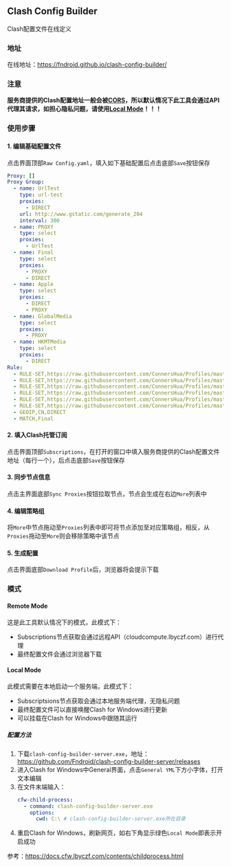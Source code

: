 ## Clash Config Builder
Clash配置文件在线定义

### 地址
在线地址：https://fndroid.github.io/clash-config-builder/

### 注意
**服务商提供的Clash配置地址一般会被[CORS](https://developer.mozilla.org/zh-CN/docs/Web/HTTP/Access_control_CORS)，所以默认情况下此工具会通过API代理其请求，如担心隐私问题，请使用[Local Mode](#local-mode)！！！**


### 使用步骤
#### 1. 编辑基础配置文件
点击界面顶部``Raw Config.yaml``，填入如下基础配置后点击底部``Save``按钮保存
```yaml
Proxy: []
Proxy Group:
  - name: UrlTest
    type: url-test
    proxies: 
      - DIRECT
    url: http://www.gstatic.com/generate_204
    interval: 300
  - name: PROXY
    type: select
    proxies:
      - UrlTest
  - name: Final
    type: select
    proxies:
      - PROXY
      - DIRECT
  - name: Apple
    type: select
    proxies:
      - DIRECT
      - PROXY
  - name: GlobalMedia
    type: select
    proxies:
      - PROXY
  - name: HKMTMedia
    type: select
    proxies:
      - DIRECT
Rule:
  - RULE-SET,https://raw.githubusercontent.com/ConnersHua/Profiles/master/Surge/Ruleset/Unbreak.list,DIRECT
  - RULE-SET,https://raw.githubusercontent.com/ConnersHua/Profiles/master/Surge/Ruleset/GlobalMedia.list,GlobalMedia
  - RULE-SET,https://raw.githubusercontent.com/ConnersHua/Profiles/master/Surge/Ruleset/HKMTMedia.list,HKMTMedia
  - RULE-SET,https://raw.githubusercontent.com/ConnersHua/Profiles/master/Surge/Ruleset/Global.list,PROXY
  - RULE-SET,https://raw.githubusercontent.com/ConnersHua/Profiles/master/Surge/Ruleset/Apple.list,Apple
  - RULE-SET,https://raw.githubusercontent.com/ConnersHua/Profiles/master/Surge/Ruleset/China.list,DIRECT
  - GEOIP,CN,DIRECT
  - MATCH,Final

```

#### 2. 填入Clash托管订阅
点击界面顶部``Subscriptions``，在打开的窗口中填入服务商提供的Clash配置文件地址（每行一个），后点击底部``Save``按钮保存

#### 3. 同步节点信息
点击主界面底部``Sync Proxies``按钮拉取节点，节点会生成在右边``More``列表中

#### 4. 编辑策略组
将``More``中节点拖动至``Proxies``列表中即可将节点添加至对应策略组，相反，从``Proxies``拖动至``More``则会移除策略中该节点

#### 5. 生成配置
点击界面底部``Download Profile``后，浏览器将会提示下载


### 模式

#### Remote Mode
 
这是此工具默认情况下的模式，此模式下：
- Subscriptions节点获取会通过远程API（cloudcompute.lbyczf.com）进行代理
- 最终配置文件会通过浏览器下载

#### Local Mode

此模式需要在本地启动一个服务端，此模式下：
- Subscriptsions节点获取会通过本地服务端代理，无隐私问题
- 最终配置文件可以直接唤醒Clash for Windows进行更新
- 可以挂载在Clash for Windows中跟随其运行

##### 配置方法

1. 下载``clash-config-builder-server.exe``，地址：https://github.com/Fndroid/clash-config-builder-server/releases
2. 进入Clash for Windows中General界面，点击``General YML``下方小字体，打开文本编辑
3. 在文件末端输入：
    ```yaml
    cfw-child-process:
      - command: clash-config-builder-server.exe
        options:
          cwd: C:\ # clash-config-builder-server.exe所在目录
    ```
4. 重启Clash for Windows，刷新网页，如右下角显示绿色``Local Mode``即表示开启成功

参考：https://docs.cfw.lbyczf.com/contents/childprocess.html